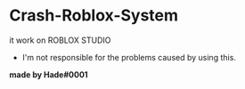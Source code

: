 # Crash-Roblox-System
it work on ROBLOX STUDIO

* I'm not responsible for the problems caused by using this. 

**made by Hade#0001**

